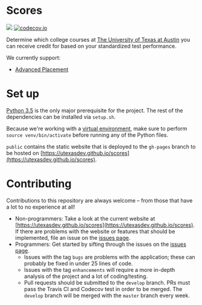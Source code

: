# Scores

[![](https://travis-ci.org/utexasdev/scores.svg?branch=master)](https://travis-ci.org/utexasdev/scores)
[![codecov.io](http://codecov.io/github/utexasdev/scores/coverage.svg?branch=master)](http://codecov.io/github/utexasdev/scores?branch=master)

Determine which college courses at [The University of Texas at Austin](https://utexas.edu) you can receive credit for based on your standardized test performance.

We currently support:
- [Advanced Placement](https://apstudent.collegeboard.org/home)

# Set up

[Python 3.5](https://www.python.org/downloads/release/python-350/) is the only major prerequisite for the project. The rest of the dependencies can be installed via `setup.sh`.

Because we're working with a [virtual environment](https://pypi.python.org/pypi/virtualenv), make sure to perform `source venv/bin/activate` before running any of the Python files.

`public` contains the static website that is deployed to the `gh-pages` branch to be hosted on [https://utexasdev.github.io/scores](https://utexasdev.github.io/scores).

# Contributing

Contributions to this repository are always welcome – from those that have a lot to no experience at all!
- Non-programmers: Take a look at the current website at [https://utexasdev.github.io/scores](https://utexasdev.github.io/scores). If there are problems with the website or features that should be implemented, file an issue on the [issues page](https://github.com/utexasdev/scores/issues).
- Programmers: Get started by sifting through the issues on the [issues page](https://github.com/utexasdev/scores/issues).
  - Issues with the tag `bugs` are problems with the application; these can probably be fixed in under 25 lines of code.
  - Issues with the tag `enhancements` will require a more in-depth analysis of the project and a lot of coding/testing.
  - Pull requests should be submitted to the `develop` branch. PRs must pass the Travis CI and Codecov test in order to be merged. The `develop` branch will be merged with the `master` branch every week.
